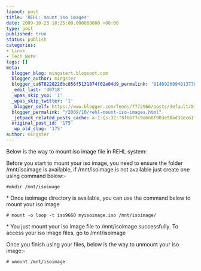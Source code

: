 ```yaml
---
layout: post
title: 'REHL: mount iso images'
date: 2009-10-23 18:25:00.000000000 +08:00
type: post
published: true
status: publish
categories:
- Linux
- Tech Note
tags: []
meta:
  blogger_blog: mingstert.blogspot.com
  blogger_author: mingster
  blogger_ca678228220bc856f5131874f02e04d9_permalink: '8140926894813776734'
  _edit_last: '40718'
  _wpas_skip_yup: '1'
  _wpas_skip_twitter: '1'
  _blogger_self: https://www.blogger.com/feeds/7772966/posts/default/8140926894813776734
  blogger_permalink: "/2009/10/rehl-mount-iso-images.html"
  _jetpack_related_posts_cache: a:1:{s:32:"8f6677c9d6b0f903e98ad32ec61f8deb";a:2:{s:7:"expires";i:1455380075;s:7:"payload";a:3:{i:0;a:1:{s:2:"id";i:50;}i:1;a:1:{s:2:"id";i:218;}i:2;a:1:{s:2:"id";i:179;}}}}
  original_post_id: '175'
  _wp_old_slug: '175'
author: mingster
---
```

<p>Below is the way to mount iso image file in REHL system:</p>
<p>Before you start to mount your iso image, you need to ensure the folder /mnt/isoimage is available, if /mnt/isoimage is not available just create one using command below:-</p>
<p><code>#mkdir /mnt/isoimage </code></p>
<p>* Once isoimage directory is available, you can use the command below to mount your iso image</p>
<p><code># mount -o loop -t iso9660 myisoimage.iso /mnt/isoimage/</code></p>
<p>* You just mount your iso image file to /mnt/isoimage successfully. To access your iso image files, go to /mnt/isoimage</p>
<p>Once you finish using your files, below is the way to unmount your iso image:-</p>
<p><code># umount /mnt/isoimage</code></p>
